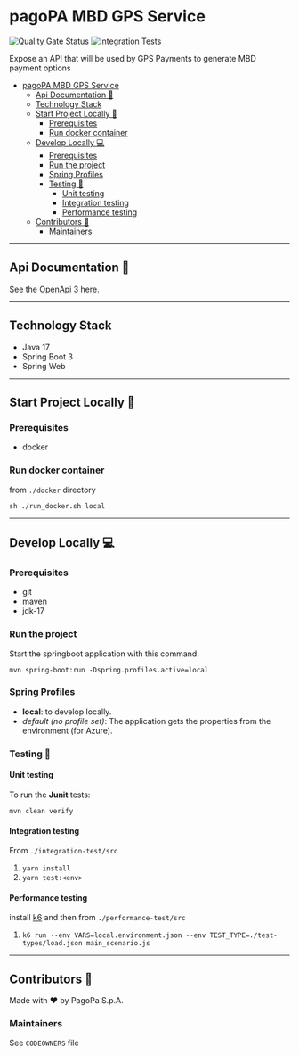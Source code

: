 # pagoPA MBD GPS Service

[![Quality Gate Status](https://sonarcloud.io/api/project_badges/measure?project=pagopa_pagopa-gps-mbd-service&metric=alert_status)](https://sonarcloud.io/dashboard?id=pagopa_pagopa-gps-mbd-service)
[![Integration Tests](https://github.com/pagopa/pagopa-gps-mbd-service/actions/workflows/ci_integration_test.yml/badge.svg?branch=main)](https://github.com/pagopa/pagopa-gps-mbd-service/actions/workflows/ci_integration_test.yml)

Expose an API that will be used by GPS Payments to generate MBD payment options

- [pagoPA MBD GPS Service](#pagopa-gps-mbd-service)
    * [Api Documentation 📖](#api-documentation-)
    * [Technology Stack](#technology-stack)
    * [Start Project Locally 🚀](#start-project-locally-)
        + [Prerequisites](#prerequisites)
        + [Run docker container](#run-docker-container)
    * [Develop Locally 💻](#develop-locally-)
        + [Prerequisites](#prerequisites-1)
        + [Run the project](#run-the-project)
        + [Spring Profiles](#spring-profiles)
        + [Testing 🧪](#testing-)
            - [Unit testing](#unit-testing)
            - [Integration testing](#integration-testing)
            - [Performance testing](#performance-testing)
    * [Contributors 👥](#contributors-)
        + [Maintainers](#maintainers)

---

## Api Documentation 📖

See the [OpenApi 3 here.](https://editor.swagger.io/?url=https://raw.githubusercontent.com/pagopa/pagopa-gps-mbd-service/main/openapi/openapi.json)

---

## Technology Stack

- Java 17
- Spring Boot 3
- Spring Web

---

## Start Project Locally 🚀

### Prerequisites

- docker

### Run docker container

from `./docker` directory

`sh ./run_docker.sh local`

---

## Develop Locally 💻

### Prerequisites

- git
- maven
- jdk-17

### Run the project

Start the springboot application with this command:

`mvn spring-boot:run -Dspring.profiles.active=local`

### Spring Profiles

- **local**: to develop locally.
- _default (no profile set)_: The application gets the properties from the environment (for Azure).

### Testing 🧪

#### Unit testing

To run the **Junit** tests:

`mvn clean verify`

#### Integration testing

From `./integration-test/src`

1. `yarn install`
2. `yarn test:<env>`

#### Performance testing

install [k6](https://k6.io/) and then from `./performance-test/src`

1. `k6 run --env VARS=local.environment.json --env TEST_TYPE=./test-types/load.json main_scenario.js`

---

## Contributors 👥

Made with ❤️ by PagoPa S.p.A.

### Maintainers

See `CODEOWNERS` file
